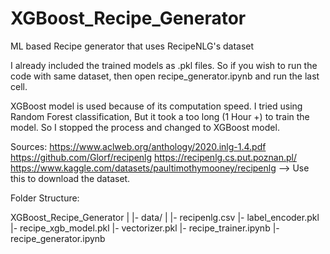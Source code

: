 # XGBoost_Recipe_Generator
ML based Recipe generator that uses RecipeNLG's dataset

I already included the trained models as .pkl files.
So if you wish to run the code with same dataset, then open recipe_generator.ipynb and run the last cell.

XGBoost model is used because of its computation speed. I tried using Random Forest classification, But it took a too long (1 Hour +) to train the model. So I stopped the process and changed to XGBoost model.

Sources:
https://www.aclweb.org/anthology/2020.inlg-1.4.pdf
https://github.com/Glorf/recipenlg
https://recipenlg.cs.put.poznan.pl/
https://www.kaggle.com/datasets/paultimothymooney/recipenlg --> Use this to download the dataset.

Folder Structure:

XGBoost_Recipe_Generator
  |
  |- data/
  | |- recipenlg.csv
  |- label_encoder.pkl
  |- recipe_xgb_model.pkl
  |- vectorizer.pkl
  |- recipe_trainer.ipynb
  |- recipe_generator.ipynb
